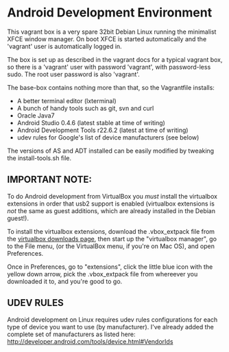 # Android Development Environment

This vagrant box is a very spare 32bit Debian Linux running the
minimalist XFCE window manager. On boot XFCE is started automatically
and the 'vagrant' user is automatically logged in.

The box is set up as described in the vagrant docs for a typical
vagrant box, so there is a 'vagrant' user with password 'vagrant',
with password-less sudo. The root user password is also 'vagrant'.  

The base-box contains nothing more than that, so the Vagrantfile 
installs:

* A better terminal editor (lxterminal)
* A bunch of handy tools such as git, svn and curl
* Oracle Java7
* Android Studio 0.4.6 (latest stable at time of writing)
* Android Development Tools r22.6.2 (latest at time of writing)
* udev rules for Google's list of device manufacturers (see below)

The versions of AS and ADT installed can be easily modified by
tweaking the install-tools.sh file.

## IMPORTANT NOTE:

To do Android development from VirtualBox you _must_ install the 
virtualbox extensions in order that usb2 support is enabled 
(virtualbox extensions is _not_ the same as guest additions,
which are already installed in the Debian guest!).

To install the virtualbox extensions, download the .vbox_extpack
file from the [virtualbox downloads page](https://www.virtualbox.org/wiki/Downloads), then start up the "virtualbox manager", go to the File menu,
(or the VirtualBox menu, if you're on Mac OS), and open Preferences.

Once in Preferences, go to "extensions", click the little blue icon
with the yellow down arrow, pick the .vbox_extpack file from whereever
you downloaded it to, and you're good to go.


## UDEV RULES

Android development on Linux requires udev rules configurations
for each type of device you want to use (by manufacturer). I've
already added the complete set of manufacturers as listed here:
http://developer.android.com/tools/device.html#VendorIds
